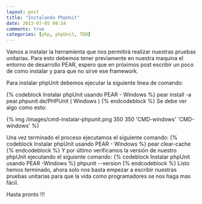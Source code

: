```yaml
---
layout: post
title: "Instalando PhpUnit"
date: 2013-07-05 08:54
comments: true
categories: [php, phpUnit, TDD]
---
```

Vamos a instalar la herramienta que nos permitir&aacute; realizar nuestras pruebas unitarias.
Para esto debemos tener previamente en nuestra maquina el entorno de desarrollo PEAR, espero que en pr&oacute;ximos post escribir un poco de 
como instalar y para que no sirve ese framework.
<!-- more -->
Para instalar phpUnit debemos ejecutar la siguiente l&iacute;nea de comando:

{% codeblock Instalar phpUnit usando PEAR - Windows %}
pear install -a pear.phpunit.de/PHPUnit ( Windows )
{% endcodeblock %}
Se debe ver algo como esto:

{% img /images/cmd-instalar-phpunit.png 350 350 'CMD-windows' 'CMD-windows' %}

Una vez terminado el proceso ejecutamos el siguiente comando:
{% codeblock Instalar phpUnit usando PEAR - Windows %}
pear clear-cache
{% endcodeblock %}
Y por &uacute;ltimo verificamos la versi&oacute;n de nuestro phpUnit ejecutando el siguiente comando:
{% codeblock Instalar phpUnit usando PEAR -Windows %}
phpunit --version
{% endcodeblock %}
Listo hemos terminado, ahora solo nos basta empezar a escribir nuestras pruebas unitarias para que la vida
como programadores se nos haga mas f&aacute;cil.

Hasta pronto !!!

